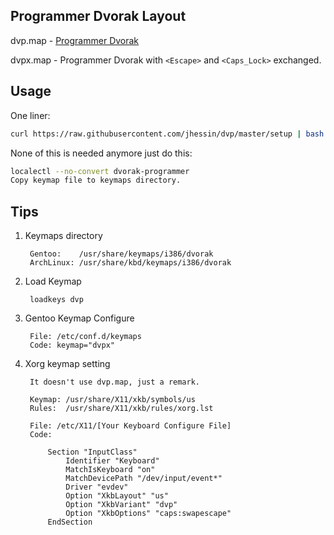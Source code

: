 Programmer Dvorak Layout
-------------------------

dvp.map - [Programmer Dvorak](http://www.kaufmann.no/roland/dvorak/)

dvpx.map - Programmer Dvorak with `<Escape>` and `<Caps_Lock>` exchanged.

Usage
-----

One liner:
```bash
curl https://raw.githubusercontent.com/jhessin/dvp/master/setup | bash
```

None of this is needed anymore just do this:
```bash
localectl --no-convert dvorak-programmer
Copy keymap file to keymaps directory.
```


Tips
----

1. Keymaps directory

        Gentoo:    /usr/share/keymaps/i386/dvorak
        ArchLinux: /usr/share/kbd/keymaps/i386/dvorak

2. Load Keymap

        loadkeys dvp

3. Gentoo Keymap Configure

        File: /etc/conf.d/keymaps
        Code: keymap="dvpx"

4. Xorg keymap setting

        It doesn't use dvp.map, just a remark.

        Keymap: /usr/share/X11/xkb/symbols/us
        Rules:  /usr/share/X11/xkb/rules/xorg.lst

        File: /etc/X11/[Your Keyboard Configure File]
        Code:

            Section "InputClass"
                Identifier "Keyboard"
                MatchIsKeyboard "on"
                MatchDevicePath "/dev/input/event*"
                Driver "evdev"
                Option "XkbLayout" "us"
                Option "XkbVariant" "dvp"
                Option "XkbOptions" "caps:swapescape"
            EndSection
